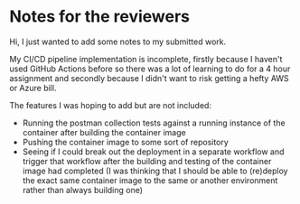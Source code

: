 # Notes for the reviewers
Hi, I just wanted to add some notes to my submitted work.

My CI/CD pipeline implementation is incomplete, firstly because I haven't used GitHub Actions before so there was a lot of learning to do for a 4 hour assignment and secondly because I didn't want to risk getting a hefty AWS or Azure bill.

The features I was hoping to add but are not included:
- Running the postman collection tests against a running instance of the container after building the container image
- Pushing the container image to some sort of repository
- Seeing if I could break out the deployment in a separate workflow and trigger that workflow after the building and testing of the container image had completed (I was thinking that I should be able to (re)deploy the exact same container image to the same or another environment rather than always building one) 


